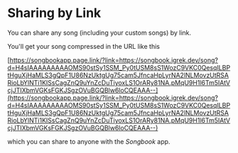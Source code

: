 # Sharing by Link

You can share any song (including your custom songs) by link.

You'll get your song compressed in the URL like this

[https://songbookapp.page.link/?link=https://songbook.igrek.dev/song?d=H4sIAAAAAAAAAOMS90stSy1SSM_Py0tUSM8sS1WozC9VKC0QesqILBPtHguXjHaMLS3gQpF1U86NzUktgUg75cam5JfncaHpLyrNA2lNLMovzUtRSARioLbYlNTi1KISsCagZnQ9uYnZcDuTiyoxLS1OrARy81NA.pMqU9H1l6Tm5IAtVcjJTIXbmVGKsFGKJSgzOVuBGQBlw6loCQEAAA--](https://songbookapp.page.link/?link=https://songbook.igrek.dev/song?d=H4sIAAAAAAAAAOMS90stSy1SSM_Py0tUSM8sS1WozC9VKC0QesqILBPtHguXjHaMLS3gQpF1U86NzUktgUg75cam5JfncaHpLyrNA2lNLMovzUtRSARioLbYlNTi1KISsCagZnQ9uYnZcDuTiyoxLS1OrARy81NA.pMqU9H1l6Tm5IAtVcjJTIXbmVGKsFGKJSgzOVuBGQBlw6loCQEAAA--)

which you can share to anyone with the *Songbook* app.

